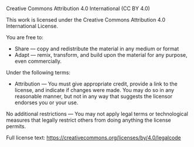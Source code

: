 Creative Commons Attribution 4.0 International (CC BY 4.0)

This work is licensed under the Creative Commons Attribution 4.0 International License.

You are free to:
- Share — copy and redistribute the material in any medium or format
- Adapt — remix, transform, and build upon the material
for any purpose, even commercially.

Under the following terms:
- Attribution — You must give appropriate credit, provide a link to the license, and indicate if changes were made. 
You may do so in any reasonable manner, but not in any way that suggests the licensor endorses you or your use.

No additional restrictions — You may not apply legal terms or technological measures that legally restrict others from doing anything the license permits.

Full license text: https://creativecommons.org/licenses/by/4.0/legalcode
